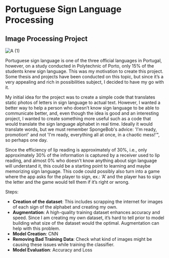 # Portuguese Sign Language Processing
## Image Processing Project

![A (1)](https://github.com/fxbtbpxzb/Portuguese-Sign-Language-Processing/assets/91330072/12676feb-7eae-4cd7-beb3-8b786fec6c83)


Portuguese sign language is one of the three official languages in Portugal, however, on a study conducted in Polytechnic of Porto, only 15% of the students knew sign language. This was my motivation to create this project. Some thesis and projects have been conducted on this topic, but since it’s a very appealing and rich in possibilities subject, I decided to have my go with it. 

My initial idea for the project was to create a simple code that translates static photos of letters in sign language to actual text. 
However, I wanted a better way to help a person who doesn’t know sign language to be able to communicate better, and, even though the idea is good and an interesting project, I wanted to create something more useful such as a code that would translate the sign language alphabet in real time. Ideally it would translate words, but we must remember SpongeBob's advice: 'I'm ready, promotion!' and not 'I'm ready, everything all at once, in a chaotic mess!'", so perhaps one day.

Since the efficiency of lip reading is approximately of 30%, i.e., only approximately 30% of the information is captured by a receiver used to lip reading, and almost 0% who doesn’t know anything about sign language will understand it, this could be a starting point to learning and maybe memorizing sign language. This code could possibly also turn into a game where the app asks for the player to sign, ex.: ‘A’ and the player has to sign the letter and the game would tell them if it’s right or wrong.  

Steps:
  - **Creation of the dataset**: This includes scrapping the internet for images of each sign of the alphabet and creating my own. 
  - **Augmentation**: A high-quality training dataset enhances accuracy and speed. Since I am creating my own dataset, it’s hard to tell prior to model building what size of the dataset would the optimal. Augmentation can help with this problem.
  - **Model Creation**: CNN
  - **Removing Bad Training Data**: Check what kind of images might be causing these issues while training the classifier.
  - **Model Evaluation**: Accuracy and Loss

